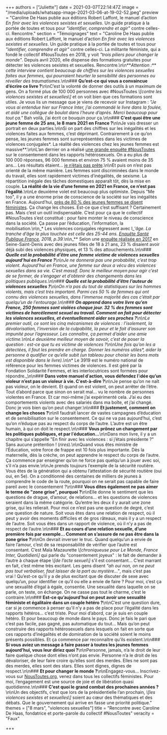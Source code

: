+++
authors = ["Juliette"]
date = 2021-03-07T22:14:47Z
image = "/media/uploads/whatsapp-image-2021-03-06-at-19-02-52.jpeg"
preview = "Caroline De Haas publie aux éditions Robert Laffont, le manuel d’action _En finir avec les violences sexistes et sexuelles_. Un guide pratique à la portée de toutes et tous pour _\"identifier, comprendre et agir\"_ contre celles-ci. Rencontre."
section = "Témoignages"
text = "Caroline De Haas publie aux éditions Robert Laffont, le manuel d’action _En finir avec les violences sexistes et sexuelles_. Un guide pratique à la portée de toutes et tous pour _\"identifier, comprendre et agir\"_ contre celles-ci. La militante féministe, qui a fondé le collectif #NousToutes en 2018, y voit _\"trois piliers pour changer le monde\"_. Depuis avril 2020, elle dispense des formations gratuites pour détecter les violences sexistes et sexuelles. Rencontre.\n\n**_Attention&nbsp;:_** _cette interview contient beaucoup de chiffres sur les violences sexuelles faites aux femmes, qui pourraient heurter la sensibilité des personnes ou réveiller des traumatismes._\n\n### **Qu’est-ce qui vous a convaincue d’écrire ce livre&nbsp;?**\n\nC’est la volonté de donner des outils à un maximum de gens. On a formé plus de 100&nbsp;000 personnes avec #NousToutes _\\[contre les violences sexistes et sexuelles\\]_ et on voit bien que ces formations sont utiles. Je vous lis un message que je viens de recevoir sur Instagram&nbsp;: _\"Je vous ai entendue hier sur France Inter, j’ai commandé le livre dans la foulée, et aidé une collègue de boulot dans l’heure d’après. Merci beaucoup pour tout ça.\"_ Bah voilà, j’ai écrit ce bouquin pour ça.\n\n### **C’est quoi être une jeune femme de 25 ans, le 8 mars 2021 en France&nbsp;?**\n\nJe vais dresser un portrait en deux parties.\n\nSi on part des chiffres sur les inégalités et les violences faites aux femmes, c’est déprimant. Contrairement à ce qu’on pense, les jeunes femmes sont surreprésentées dans les victimes de violences conjugales&ast;. La réalité des violences chez les jeunes femmes est massive&ast;&ast;.\n\nL’an dernier on a réalisé [une grande enquête #NousToutes](https://www.francetvinfo.fr/societe/violences-faites-aux-femmes/nous-toutes/neuf-femmes-sur-dix-disent-avoir-subi-une-pression-pour-avoir-un-rapport-sexuel-selon-une-enquete-du-collectif-noustoutes_3848757.html) sur le consentement dans les rapports hétérosexuels. On a eu plus de 100&nbsp;000 réponses, 96&nbsp;000 femmes et environ 75&nbsp;% avaient moins de 35 ans... Les résultats étaient... [je n’étais pas prête](https://twitter.com/NousToutesOrg/status/1234717783449047040/photo/1).\n\nEt puis on n’est pas orienté de la même manière. Les femmes sont discriminées dans le monde du travail, elles sont rapidement victimes d’inégalités, de sexisme. La répartition inégale des tâches domestiques apparaît tôt, dès la mise en couple. **La réalité de la vie d’une femme en 2021 en France, ce n’est pas l’égalité.**\n\nLe deuxième volet est beaucoup plus optimiste. Depuis \"Me too\", il y a une énorme prise de conscience de la société sur les inégalités en France. Aujourd’hui, [près de 80&nbsp;% des jeunes femmes se disent féministes](https://harris-interactive.fr/opinion_polls/qui-se-dit-feministe-aujourdhui-vraiment/#rapport). Ça change les choses. Est-ce que c’est suffisant&nbsp;? Certainement pas. Mais c’est un outil indispensable. C’est pour ça que le collectif #NousToutes s’est constitué&nbsp;: pour faire monter le niveau de conscience dans la société. Ça passe par l’éducation, l’information, la mobilisation.\n\n_&ast; Les violences conjugales régressent avec l_’_âge. La tranche d_’_âge la plus touchée est celle des 25-44 ans._ [_Enquête Santé Publique France_](https://www.santepubliquefrance.fr/docs/epidemiologie-des-violences-conjugales-en-france-et-dans-les-pays-occidentaux-synthese-bibliographique-2013-mise-a-jour-en-2016)_, 2018, p.39._\n\n_&ast;&ast; Selon une [enquête réalisée en 2017](https://www.memoiretraumatique.org/assets/files/v1/Documents-pdf/CSVF_Enquete-sur-les-comportements-sexistes-et-les-violences-envers-les-jeunes-filles.pdf) en Seine-Saint-Denis avec des jeunes filles de 18 à 21 ans, 23&nbsp;% disaient avoir déjà subi des violences physiques, et 13&nbsp;% des attouchements._\n\n### **Quelle est la probabilité d’être une femme victime de violences sexuelles aujourd’hui en France&nbsp;?**\n\nJe ne donnerai pas une probabilité, c’est trop violent. Aujourd’hui en France, une femme sur deux a vécu des violences sexuelles dans sa vie. C’est massif. Donc le meilleur moyen pour agir c’est de se former, de s’engager et d’obtenir des changements dans les politiques publiques.\n\n### **Quelle est la probabilité d’être l’auteur de violences sexuelles&nbsp;?**\n\nOn n’a pas du tout de statistiques sur les hommes violents, mais c’est très important. Parmi ces 50&nbsp;% de femmes qui ont connu des violences sexuelles, dans l’immense majorité des cas c’était par quelqu’un de l’entourage.\n\n### **On apprend dans votre livre qu’en France, 250 femmes sont violées chaque jour. 32&nbsp;% des femmes sont victimes de harcèlement sexuel au travail. Comment on fait pour détecter les violences sexuelles, et éventuellement aider ses proches&nbsp;?**\n\nLe premier outil, ce sont les cinq mécanismes de violences&nbsp;: l’isolement, la dévalorisation, l’inversion de la culpabilité, la peur et le fait d’assurer son impunité pour l’agresseur. Les connaître, ça permet d’aider une amie victime.\n\nLe deuxième meilleur moyen de savoir, c’est de poser la question&nbsp;: est-ce que tu es victime de violences&nbsp;?\n\nUne fois qu’on les a détectées, il faut les prendre en charge. Donner les numéros utiles&ast;, aider la personne à qualifier ce qu’elle subit (un tableau pour choisir les bons mots est disponible dans le livre).\n\n_&ast; Le 3919 est le numéro national de référence pour les femmes victimes de violences. Il est géré par la Fondation Solidarité Femmes, et les interlocutrices sont formées pour répondre._\n\n### **Dans votre manuel d**’**action, vous défendez l**’i**dée qu’un violeur n’est pas un violeur à vie. C**’**est-à-dire&nbsp;?**\n\nJe pense qu’on ne naît pas violeur, on le devient. Et quand on est violent, on peut arrêter de l’être. Tout d’abord parce que sinon on serait mal... vu le nombre de personnes violentes en France. Et car moi-même j’ai expérimenté cela. J’ai eu des comportements violents avec des salariés dans ma boîte, et j’ai changé. Donc je vois bien qu’on peut changer.\n\n### **Et justement, comment on change les choses&nbsp;?**\n\nIl faudrait lancer de vastes campagnes d’éducation et de sensibilisation sur le consentement. Ce qui ne va pas aujourd’hui, c’est qu’on n’éduque pas au respect du corps de l’autre. L’autre est un être humain, à qui on doit le respect.\n\n### **Vous prônez un changement par les politiques publiques, et par l**’**éducation...**\n\nDans mon livre, il y a un chapitre qui s’appelle \"En finir avec les violences&nbsp;: si j’étais présidente&nbsp;?\" Sans aucune prétention&nbsp;! (_rires_).\n\nQuand vous êtes ministre de l’Éducation, votre force de frappe est 10 fois plus importante. Dès la maternelle, dès la crèche, on peut apprendre le respect du corps de l’autre. Ça commence par enseigner qu’on ne force pas quelqu’un à jouer avec soi, s’il n’a pas envie.\n\nJe prends toujours l’exemple de la sécurité routière. Vous êtes de la génération qui a obtenu l’attestation de sécurité routière (oui oui, en 5e). On a conditionné des centaines de milliers de jeunes à comprendre le code de la route, pourquoi on ne serait pas capable de faire pareil avec le consentement&nbsp;?\n\n### **Vous dites également ne pas aimer le terme de \"zone grise\", pourquoi&nbsp;?**\n\nElle donne le sentiment que les questions de drague, d’amour, de relations... et les questions de violences seraient dans la même catégorie. Qu’entre les deux il y aurait une zone grise, qui les relierait. Pour moi ce n’est pas une question de degré, c’est une question de nature. Soit vous êtes dans une relation de respect, où il peut y avoir des moments difficiles et de gros râteaux, mais il y a un respect de l’autre. Soit vous êtes dans un rapport de violence, où il n’y a pas de respect de l’autre.\n\n### **Et au cours d’une relation sexuelle, d’une première fois par exemple… Comment on s’assure de ne pas être dans la zone grise&nbsp;?**\n\nOn devrait inverser le truc. Quand quelqu’un a envie de faire l’amour, c’est de sa responsabilité de vérifier que l’autre est consentant. C’est Maïa Mazaurette _\\[chroniqueuse pour Le Monde, France Inter, Quotidien\\]_ qui parle du \"consentement joyeux\"&nbsp;: le fait de demander à l’autre à chaque étape _\\[de l’acte sexuel\\]_ s’il est consentant… C’est marrant en fait, c’est même très excitant. Les gens disent _\"ah oui non, on ne peut pas tout verbaliser, faut laisser de la part au mystère…\"_, mais c’est pas vrai&nbsp;! Qu’est-ce qu’il y a de plus excitant que de discuter de sexe avec quelqu’un, pour identifier ce qu’il ou elle a envie de faire&nbsp;? Pour moi, c’est ça une sexualité d’égal à égale, consentie. Une sexualité dans laquelle on se parle, on teste, on échange. On ne casse pas tout le charme, c’est le contraire.\n\n### **Est-ce qu’aujourd’hui on peut avoir une sexualité féministe et égalitaire dans un couple hétéro&nbsp;?**\n\nC’est une question dure, car si je commence à penser qu’il n’y a pas de place pour l’égalité dans les rapports hétéros… c’est triste. Pour moi d’abord, car je suis en couple hétéro. Et pour beaucoup de monde dans le pays. Donc je fais le pari que c’est pas facile, pas gagné, pas automatique du tout… Mais qu’on peut construire des rapports hétérosexuels dans lesquels on fait en sorte que ces rapports d’inégalités et de domination de la société soient le moins présents possibles. Et ça commence par reconnaître qu’ils existent.\n\n### **Si vous aviez un message à faire passer à toutes les jeunes femmes aujourd’hui, vous leur diriez quoi&nbsp;?**\n\nPersonne, jamais, n’a le droit de leur faire quelque chose dont elles n’ont pas envie. Personne n’a le droit de les dévaloriser, de leur faire croire qu’elles sont des merdes. Elles ne sont pas des merdes, elles sont des stars. Elles sont dignes, dignes de respect.\n\n### **Et pour changer le monde&nbsp;?**\n\nEngagez-vous… Inscrivez-vous sur [NousToutes.org](https://www.noustoutes.org/), venez dans tous les collectifs féministes. Pour moi, l’engagement est une source de joie et de libération quasi quotidienne.\n\n### **C’est quoi le grand combat des prochaines années&nbsp;?**\n\nUn des objectifs, c’est que lors de la présidentielle l’an prochain, _\\[les violences sexistes et sexuelles\\]_ soient au cœur des thématiques et des débats. Que le gouvernement qui arrive en fasse une priorité politique."
themes = ["8 mars", "violences sexuelles"]
title = "Rencontre avec Caroline De Haas, fondatrice et porte-parole du collectif #NousToutes"
veracity = "Faux"

+++
